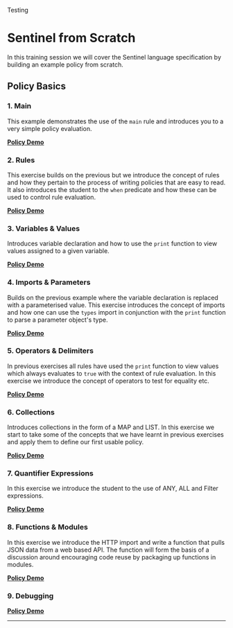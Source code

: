 Testing

# Sentinel from Scratch

In this training session we will cover the Sentinel language specification by building an example policy from scratch.

## Policy Basics

### 1. Main

This example demonstrates the use of the `main` rule and introduces you to a very simple policy evaluation.

**[Policy Demo](https://play.sentinelproject.io/p/u_rXzxfyaYc)**

### 2. Rules

This exercise builds on the previous but we introduce the concept of rules and how they pertain to the process of writing policies that are easy to read. It also introduces the student to the `when` predicate and how these can be used to control rule evaluation.

**[Policy Demo](https://play.sentinelproject.io/p/whloVWFEqlA)**

### 3. Variables & Values

Introduces variable declaration and how to use the `print` function to view values assigned to a given variable.

**[Policy Demo](https://play.sentinelproject.io/p/oUeCImvOEmj)**

### 4. Imports & Parameters

Builds on the previous example where the variable declaration is replaced with a parameterised value. This exercise introduces the concept of imports and how one can use the `types` import in conjunction with the `print` function to parse a parameter object's type.

**[Policy Demo](https://play.sentinelproject.io/p/keSyw7yDc7b)**

### 5. Operators & Delimiters

In previous exercises all rules have used the `print` function to view values which always evaluates to `true` with the context of rule evaluation. In this exercise we introduce the concept of operators to test for equality etc.

**[Policy Demo](https://play.sentinelproject.io/p/FMlwOPJ4IuQ)**

### 6. Collections

Introduces collections in the form of a MAP and LIST. In this exercise we start to take some of the concepts that we have learnt in previous exercises and apply them to define our first usable policy.

**[Policy Demo](https://play.sentinelproject.io/p/QFYua02m5FL)**

### 7. Quantifier Expressions

In this exercise we introduce the student to the use of ANY, ALL and Filter expressions.

**[Policy Demo](https://play.sentinelproject.io/p/8DmRTFdBeTN)**

### 8. Functions & Modules

In this exercise we introduce the HTTP import and write a function that pulls JSON data from a web based API. The function will form the basis of a discussion around encouraging code reuse by packaging up functions in modules.

**[Policy Demo](https://play.sentinelproject.io/p/c6z9r5eaVF4)**

### 9. Debugging

**[Policy Demo](https://play.sentinelproject.io/p/X5rEMTomAiB)**

----
